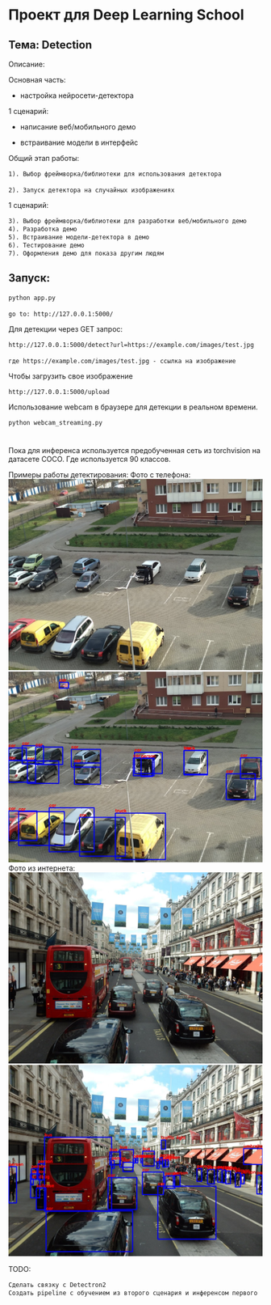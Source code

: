 # Проект для Deep Learning School 
## Тема: Detection 
Описание:

Основная часть: 
- настройка нейросети-детектора

1 сценарий:

- написание веб/мобильного демо 

- встраивание модели в интерфейс 

Общий этап работы:

    1). Выбор фреймворка/библиотеки для использования детектора 

    2). Запуск детектора на случайных изображениях 
1 сценарий:

    3). Выбор фреймворка/библиотеки для разработки веб/мобильного демо 
    4). Разработка демо 
    5). Встраивание модели-детектора в демо 
    6). Тестирование демо 
    7). Оформления демо для показа другим людям 


## Запуск:
    python app.py

    go to: http://127.0.0.1:5000/ 


Для детекции через GET запрос:

    http://127.0.0.1:5000/detect?url=https://example.com/images/test.jpg

    где https://example.com/images/test.jpg - ссылка на изображение 

Чтобы загрузить свое изображение 
    
    http://127.0.0.1:5000/upload

Использование webcam в браузере для детекции в реальном времени. 

    python webcam_streaming.py 



#
Пока для инференса используется предобученная сеть из torchvision на датасете COCO.
Где используется 90 классов. 

Примеры работы детектирования:
    Фото с телефона: 
    ![Source](src/img_test.jpg)
    ![Detect](src/img_test_detect.jpg)
    Фото из интернета: 
    ![Source](src/url.jpeg)
    ![Detect](src/url_detect.jpeg)

TODO:

    Сделать связку с Detectron2
    Создать pipeline с обучением из второго сценария и инференсом первого
<!-- 

Сделать второй сценарий:
    
    - предобработка датасета
    - обучение нейросети
    - измерение метрик   -->
